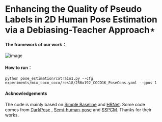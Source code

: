 # Enhancing the Quality of Pseudo Labels in 2D Human Pose Estimation via a Debiasing-Teacher Approach⋆

#### The framework of our work：

![image](https://github.com/wangnaihao/Debias-Teacher/assets/82216522/06d67cea-5242-4c89-8a59-7c296e310fb3)

#### How to run：
```
python pose_estimation/cotrain1.py --cfg experiments/mix_coco_coco/res18/256x192_COCO1K_PoseCons.yaml --gpus 1
```
#### Acknowledgements
The code is mainly based on [Simple Baseline](https://github.com/microsoft/human-pose-estimation.pytorch) and [HRNet](https://github.com/leoxiaobin/deep-high-resolution-net.pytorch). Some code comes from [DarkPose](https://github.com/ilovepose/DarkPose) , [Semi-human-pose](https://github.com/xierc/Semi_Human_Pose) and [SSPCM](https://github.com/hlz0606/SSPCM). Thanks for their works.
